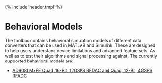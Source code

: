 {% include 'header.tmpl' %}
# Behavioral Models


The toolbox contains behavioral simulation models of different data converters that can be used in MATLAB and Simulink. These are designed to help users understand device limitations and advanced feature sets. As well as to test their algorithms and signal processing against.
The currently supported behavioral models are:

- [AD9081 MxFE Quad, 16-Bit, 12GSPS RFDAC and Quad, 12-Bit, 4GSPS RFADC](/models/ad9081/top_level.tex/)